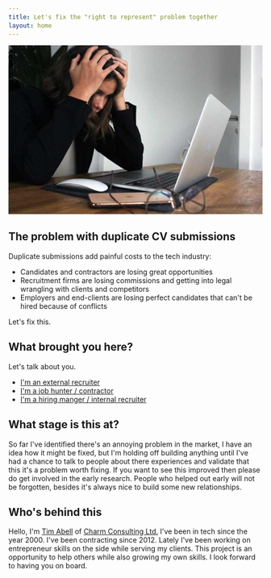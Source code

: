 ```yaml
---
title: Let's fix the "right to represent" problem together
layout: home
---
```


![](images/elisa-ventur-bmJAXAz6ads-unsplash.jpg)

## The problem with duplicate CV submissions

Duplicate submissions add painful costs to the tech industry:

* Candidates and contractors are losing great opportunities
* Recruitment firms are losing commissions and getting into legal wrangling with clients and competitors
* Employers and end-clients are losing perfect candidates that can't be hired because of conflicts

Let's fix this.

## What brought you here?

Let's talk about you.

* [I'm an external recruiter](recruiter/)
* [I'm a job hunter / contractor](candidate/)
* [I'm a hiring manger / internal recruiter](hiring/)

## What stage is this at?

So far I've identified there's an annoying problem in the market, I have an idea how it might be fixed, but I'm holding off building anything until I've had a chance to talk to people about there experiences and validate that this it's a problem worth fixing. If you want to see this improved then please do get involved in the early research. People who helped out early will not be forgotten, besides it's always nice to build some new relationships.

## Who's behind this

Hello, I'm [Tim Abell](https://timwise.co.uk/) of [Charm Consulting Ltd.](https://charmconsulting.co.uk/) I've been in tech since the year 2000. I've been contracting since 2012. Lately I've been working on entrepreneur skills on the side while serving my clients. This project is an opportunity to help others while also growing my own skills. I look forward to having you on board.